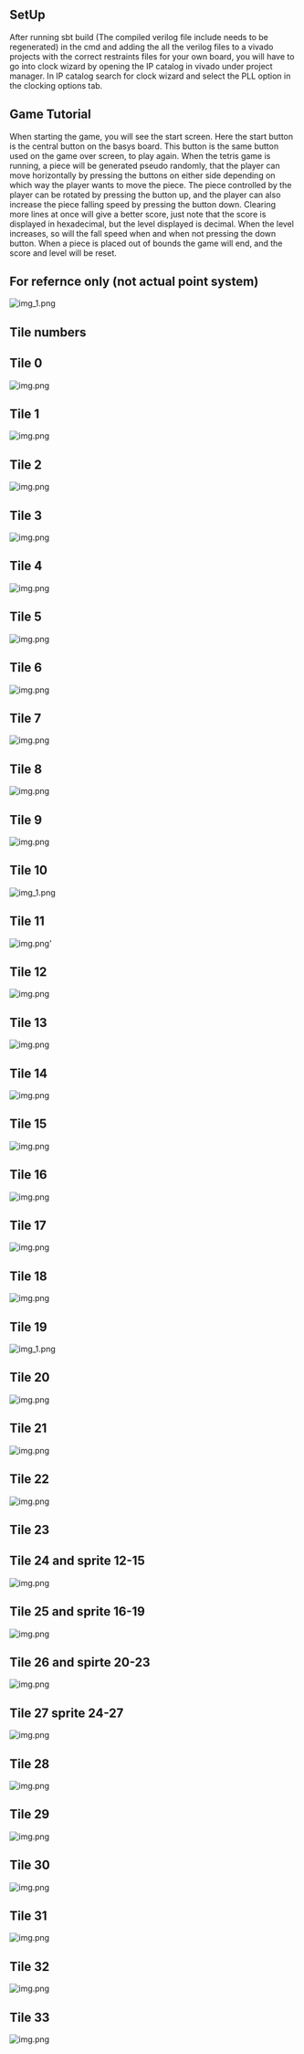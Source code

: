 ## SetUp
After running sbt build (The compiled verilog file include needs to be regenerated) in the cmd and adding the all the verilog files to a vivado projects with the correct restraints files for your own board, you will have to go into clock wizard by opening the IP catalog in vivado under project manager. In IP catalog search for clock wizard and select the PLL option in the clocking options tab.

## Game Tutorial
When starting the game, you will see the start screen. Here the start button is the central button on the basys board. This button is the same button used on the game over screen, to play again. When the tetris game is running, a piece will be generated pseudo randomly, that the player can move horizontally by pressing the buttons on either side depending on which way the player wants to move the piece.  The piece controlled by the player can be rotated by pressing the button up, and the player can also increase the piece falling speed by pressing the button down.
Clearing more lines at once will give a better score, just note that the score is displayed in hexadecimal, but the level displayed is decimal. When the level increases, so will the fall speed when and when not pressing the down button.  When a piece is placed out of bounds the game will end, and the score and level will be reset.
## For refernce only (not actual point system)
![img_1.png](images/scoresystem.png) 

## Tile numbers
## Tile 0
![img.png](images/Background.png)
## Tile 1
![img.png](images/blankTile.png)
## Tile 2
![img.png](images/letterE.png)
## Tile 3
![img.png](images/letterO.png)
## Tile 4
![img.png](images/letterT.png)
## Tile 5
![img.png](images/letterP.png)
## Tile 6
![img.png](images/letterS.png)
## Tile 7
![img.png](images/letterC.png)
## Tile 8
![img.png](images/letterR.png)
## Tile 9
![img.png](images/letterL.png)
## Tile 10
![img_1.png](images/number0.png)
## Tile 11
![img.png](images/Number1.png)'
## Tile 12
![img.png](images/number2.png)
## Tile 13
![img.png](images/number3.png)
## Tile 14
![img.png](images/number4.png)
## Tile 15
![img.png](images/number15.png)
## Tile 16
![img.png](images/number6.png)
## Tile 17
![img.png](images/number7.png)
## Tile 18
![img.png](images/number8.png)
## Tile 19
![img_1.png](images/number9.png)
## Tile 20
![img.png](images/letterV.png)
## Tile 21
![img.png](images/tile21.png)
## Tile 22
![img.png](images/tile22.png)
## Tile 23

## Tile 24 and sprite 12-15
![img.png](images/blueBlock.png)
## Tile 25 and sprite 16-19
![img.png](images/orangeBlock.png)
## Tile 26 and spirte 20-23
![img.png](images/pinkBlock.png)
## Tile 27 sprite 24-27
![img.png](images/purpleBlock.png)
## Tile 28
![img.png](images/letterG.png)
## Tile 29
![img.png](images/letterI.png)
## Tile 30
![img.png](images/letterA.png)
## Tile 31
![img.png](images/letterM.png)
## Tile 32
![img.png](images/letterB.png)
## Tile 33
![img.png](images/letterD.png)